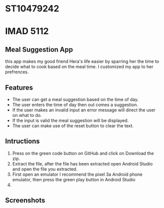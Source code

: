 # ST10479242
# IMAD 5112

## Meal Suggestion App
this app makes my good friend Hera's life easier by sparring her the time to decide what to cook based on the meal time.
I customized my app to her prefrences.

## Features
  - The user can get a meal suggestion based on the time of day.
  - The user enters the time of day then out comes a suggestion.
  - If the user makes an invalid input an error message will direct the user on what to do.
  - If the input is valid the meal suggestion will be displayed.
  - The user can make use of the reset button to clear the text.

## Intructions
  1. Press on the green code button on GitHub and click on Download the zip.
  2. Extract the file, after the file has been extracted open Android Studio and open the file you extracted.
  3. First open an emulator I recommend the pixel 3a Android phone emulator, then press the green play button in Android Studio
  4. 

## Screenshots

